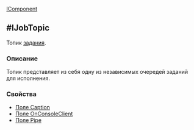 ﻿---
Title: Компонент IJobTopic
Keywords: IJobTopic, JobTopic
Link: .IJobTopic
---

[IComponent](topic:.Custom.ComClasses.IComponent)

#IJobTopic
---

Топик [задания](topic:.Custom.ComClasses.Job.Default).

### Описание

Топик представляет из себя одну из независимых очередей заданий для исполнения.

### Свойства

* [Поле Caption](Caption)
* [Поле OnConsoleClient](OnConsoleClient)
* [Поле Pipe](Pipe)
